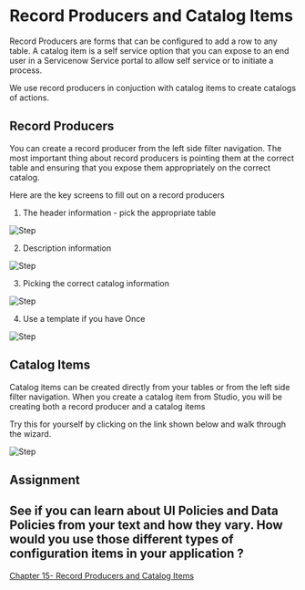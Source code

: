 # Record Producers and Catalog Items

Record Producers are forms that can be configured to add a row to any table. A catalog item is a self service option that you can expose to an end user in a Servicenow
Service portal to allow self service or to initiate a process.

We use record producers in conjuction with catalog items to create catalogs of actions.

## Record Producers
You can create a record producer from the left side filter navigation. The most important thing about record producers is pointing them at the correct
table and ensuring that you expose them appropriately on the correct catalog.

Here are the key screens to fill out on a record producers

1. The header information - pick the appropriate table

![Step](https://github.com/jamesnyika/motivf-snow/blob/master/chap15/images/rp1.png)

2. Description information

![Step](https://github.com/jamesnyika/motivf-snow/blob/master/chap15/images/rp2.png)

3. Picking the correct catalog information

![Step](https://github.com/jamesnyika/motivf-snow/blob/master/chap15/images/rp3.png)

4.  Use a template if you have Once

![Step](https://github.com/jamesnyika/motivf-snow/blob/master/chap15/images/rp1.png)


## Catalog Items
 Catalog items can be created directly from your tables or from the left side filter navigation.
 When you create a catalog item from Studio, you will be creating both a record producer and a catalog items

 Try this for yourself by clicking on the link shown below and walk through the wizard.

 ![Step](https://github.com/jamesnyika/motivf-snow/blob/master/chap15/images/cat1.png)


## Assignment

See if you can learn about UI Policies and Data Policies from your text and how they vary.
How would you use those different types of configuration items in your application ?
---

[Chapter 15- Record Producers and Catalog Items](../chap15/README.md)
